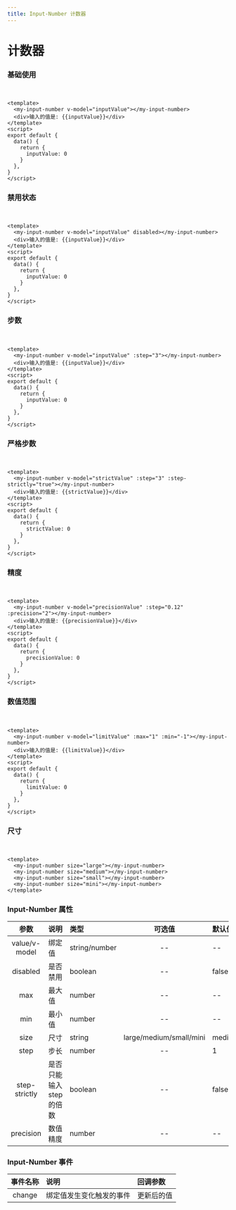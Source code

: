 ```yaml
---
title: Input-Number 计数器
---
```


# 计数器

### 基础使用

<br />
<template>
  <my-input-number v-model="inputValue"></my-input-number>
  <div>输入的值是: {{inputValue}}</div>
</template>

```vue
<template>
  <my-input-number v-model="inputValue"></my-input-number>
  <div>输入的值是: {{inputValue}}</div>
</template>
<script>
export default {
  data() {
    return {
      inputValue: 0
    }
  },
}
</script>
```

### 禁用状态
<br />

<template>
  <my-input-number v-model="inputValue" disabled></my-input-number>
  <div>输入的值是: {{inputValue}}</div>
</template>

```vue
<template>
  <my-input-number v-model="inputValue" disabled></my-input-number>
  <div>输入的值是: {{inputValue}}</div>
</template>
<script>
export default {
  data() {
    return {
      inputValue: 0
    }
  },
}
</script>
```

### 步数
<br />

<template>
  <my-input-number v-model="inputValue" :step="3"></my-input-number>
  <div>输入的值是: {{inputValue}}</div>
</template>

```vue
<template>
  <my-input-number v-model="inputValue" :step="3"></my-input-number>
  <div>输入的值是: {{inputValue}}</div>
</template>
<script>
export default {
  data() {
    return {
      inputValue: 0
    }
  },
}
</script>
```

### 严格步数
<br />

<template>
  <my-input-number v-model="strictValue" :step="3" :step-strictly="true"></my-input-number>
  <div>输入的值是: {{strictValue}}</div>
</template>

```vue
<template>
  <my-input-number v-model="strictValue" :step="3" :step-strictly="true"></my-input-number>
  <div>输入的值是: {{strictValue}}</div>
</template>
<script>
export default {
  data() {
    return {
      strictValue: 0
    }
  },
}
</script>
```

### 精度
<br />

<template>
  <my-input-number v-model="precisionValue" :step="0.12" :precision="2"></my-input-number>
  <div>输入的值是: {{precisionValue}}</div>
</template>

```vue
<template>
  <my-input-number v-model="precisionValue" :step="0.12" :precision="2"></my-input-number>
  <div>输入的值是: {{precisionValue}}</div>
</template>
<script>
export default {
  data() {
    return {
      precisionValue: 0
    }
  },
}
</script>
```

### 数值范围
<br />

<template>
  <my-input-number v-model="limitValue" :max="1" :min="-1"></my-input-number>
  <div>输入的值是: {{limitValue}}</div>
</template>

```vue
<template>
  <my-input-number v-model="limitValue" :max="1" :min="-1"></my-input-number>
  <div>输入的值是: {{limitValue}}</div>
</template>
<script>
export default {
  data() {
    return {
      limitValue: 0
    }
  },
}
</script>
```

### 尺寸
<br />

<template>
  <my-input-number size="large"></my-input-number>
  <br />
  <my-input-number size="medium"></my-input-number>
  <br />
  <my-input-number size="small"></my-input-number>
  <br />
  <my-input-number size="mini"></my-input-number>
</template>

```vue
<template>
  <my-input-number size="large"></my-input-number>
  <my-input-number size="medium"></my-input-number>
  <my-input-number size="small"></my-input-number>
  <my-input-number size="mini"></my-input-number>
</template>
```

<script>
export default {
  data() {
    return {
      inputValue: 0,
      strictValue: 0,
      precisionValue: 0,
      limitValue: 0
    }
  }
}
</script>

### Input-Number 属性
参数 | 说明 | 类型 | 可选值 | 默认值
|:-----------:|:-------------|:-------------|:-------------:|:-------------|
| value/v-model | 绑定值 | string/number | -- | -- |
| disabled | 是否禁用 | boolean | -- | false |
| max | 最大值 | number | -- | -- |
| min | 最小值 | number | -- | -- |
| size | 尺寸 | string | large/medium/small/mini | medium |
| step | 步长 | number | -- | 1 |
| step-strictly | 是否只能输入 step 的倍数 | boolean | -- | false | 
| precision | 数值精度 | number | -- | -- |

### Input-Number 事件
事件名称 | 说明 | 回调参数 | 
|:-----------:|:-------------|:-------------|
| change | 绑定值发生变化触发的事件 | 更新后的值 |